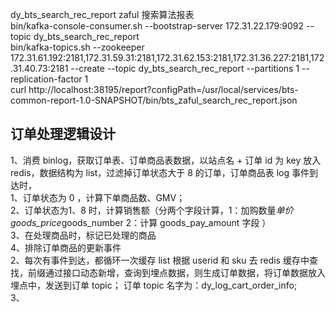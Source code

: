 dy_bts_search_rec_report zaful 搜索算法报表<br>
bin/kafka-console-consumer.sh --bootstrap-server 172.31.22.179:9092 --topic dy_bts_search_rec_report <br>
bin/kafka-topics.sh --zookeeper 172.31.61.192:2181,172.31.59.31:2181,172.31.62.153:2181,172.31.36.227:2181,172.31.40.73:2181 --create --topic dy_bts_search_rec_report --partitions 1 --replication-factor 1<br>
curl http://localhost:38195/report?configPath=/usr/local/services/bts-common-report-1.0-SNAPSHOT/bin/bts_zaful_search_rec_report.json<br>
## 订单处理逻辑设计
1、消费 binlog，获取订单表、订单商品表数据，以站点名 + 订单 id 为 key 放入 redis，数据结构为 list，过滤掉订单状态大于 8 的订单，订单商品表 log 事件到达时，<br>
   1、订单状态为 0 ，计算下单商品数、GMV；<br>
   2、订单状态为1、8 时，计算销售额（分两个字段计算，1：加购数量*单价 goods_price*goods_number 2：计算 goods_pay_amount 字段 ）<br>
   3、在处理商品时，标记已处理的商品 <br>
   4、排除订单商品的更新事件 <br>
2、每次有事件到达，都循环一次缓存 list 根据 userid 和 sku 去 redis 缓存中查找，前缀通过接口动态新增，查询到埋点数据，则生成订单数据，将订单数据放入埋点中，发送到订单 topic；
   订单 topic 名字为：dy_log_cart_order_info; <br>
3、